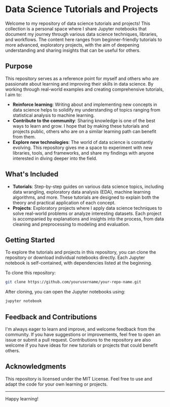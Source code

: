 # Data Science Tutorials and Projects

Welcome to my repository of data science tutorials and projects! This collection is a personal space where I share Jupyter notebooks that document my journey through various data science techniques, libraries, and workflows. The content here ranges from beginner-friendly tutorials to more advanced, exploratory projects, with the aim of deepening understanding and sharing insights that can be useful for others.

## Purpose

This repository serves as a reference point for myself and others who are passionate about learning and improving their skills in data science. By working through real-world examples and creating comprehensive tutorials, I aim to:

- **Reinforce learning**: Writing about and implementing new concepts in data science helps to solidify my understanding of topics ranging from statistical analysis to machine learning.
- **Contribute to the community**: Sharing knowledge is one of the best ways to learn and grow. I hope that by making these tutorials and projects public, others who are on a similar learning path can benefit from them.
- **Explore new technologies**: The world of data science is constantly evolving. This repository gives me a space to experiment with new libraries, tools, and frameworks, and share my findings with anyone interested in diving deeper into the field.

## What's Included

- **Tutorials**: Step-by-step guides on various data science topics, including data wrangling, exploratory data analysis (EDA), machine learning algorithms, and more. These tutorials are designed to explain both the theory and practical application of each concept.
- **Projects**: Exploratory projects where I apply data science techniques to solve real-world problems or analyze interesting datasets. Each project is accompanied by explanations and insights into the process, from data cleaning and preprocessing to modeling and evaluation.

## Getting Started

To explore the tutorials and projects in this repository, you can clone the repository or download individual notebooks directly. Each Jupyter notebook is self-contained, with dependencies listed at the beginning. 

To clone this repository:

```bash
git clone https://github.com/yourusername/your-repo-name.git
```

After cloning, you can open the Jupyter notebooks using:
```bash
jupyter notebook
```

## Feedback and Contributions

I'm always eager to learn and improve, and welcome feedback from the community. If you have suggestions or improvements, feel free to open an issue or submit a pull request. Contributions to the repository are also welcome if you have ideas for new tutorials or projects that could benefit others.

## Acknowledgments

This repository is licensed under the MIT License. Feel free to use and adapt the code for your own learning or projects.

___

Happy learning!